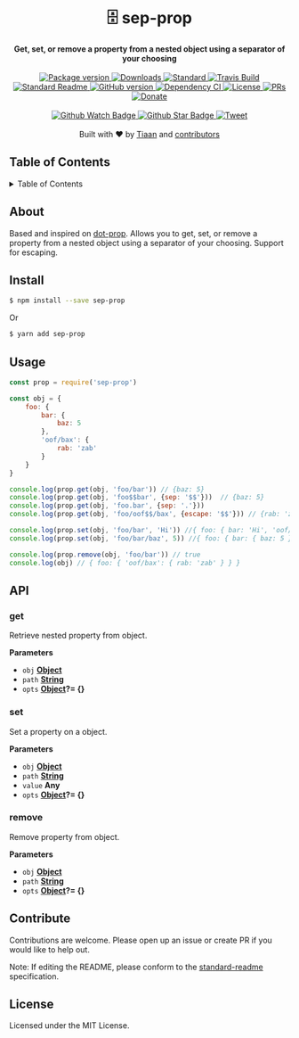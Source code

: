 <h1 align="center">🗄 sep-prop</h1>
<div align="center">
  <strong>Get, set, or remove a property from a nested object using a separator of your choosing</strong>
</div>
<br>
<div align="center">
  <a href="https://npmjs.org/package/sep-prop">
    <img src="https://img.shields.io/npm/v/sep-prop.svg?style=flat-square" alt="Package version" />
  </a>
  <a href="https://npmjs.org/package/sep-prop">
  <img src="https://img.shields.io/npm/dm/sep-prop.svg?style=flat-square" alt="Downloads" />
  </a>
  <a href="https://github.com/feross/standard">
    <img src="https://img.shields.io/badge/code%20style-standard-brightgreen.svg?style=flat-square" alt="Standard" />
  </a>
  <a href="https://travis-ci.org/tiaanduplessis/sep-prop">
    <img src="https://img.shields.io/travis/tiaanduplessis/sep-prop.svg?style=flat-square" alt="Travis Build" />
  </a>
  <a href="https://github.com/RichardLitt/standard-readme)">
    <img src="https://img.shields.io/badge/standard--readme-OK-green.svg?style=flat-square" alt="Standard Readme" />
  </a>
  <a href="https://badge.fury.io/gh/tiaanduplessis%2Fsep-prop">
    <img src="https://badge.fury.io/gh/tiaanduplessis%2Fsep-prop.svg?style=flat-square" alt="GitHub version" />
  </a>
  <a href="https://dependencyci.com/github/tiaanduplessis/sep-prop">
    <img src="https://dependencyci.com/github/tiaanduplessis/sep-prop/badge?style=flat-square" alt="Dependency CI" />
  </a>
  <a href="https://github.com/tiaanduplessis/sep-prop/blob/master/other/LICENSE">
    <img src="https://img.shields.io/npm/l/sep-prop.svg?style=flat-square" alt="License" />
  </a>
  <a href="http://makeapullrequest.com">
    <img src="https://img.shields.io/badge/PRs-welcome-brightgreen.svg?style=flat-square" alt="PRs" />
  </a>
  <a href="https://www.paypal.me/tiaanduplessis/1">
    <img src="https://img.shields.io/badge/$-support-green.svg?style=flat-square" alt="Donate" />
  </a>
</div>
<br>
<div align="center">
  <a href="https://github.com/tiaanduplessis/sep-prop/watchers">
    <img src="https://img.shields.io/github/watchers/tiaanduplessis/sep-prop.svg?style=social" alt="Github Watch Badge" />
  </a>
  <a href="https://github.com/tiaanduplessis/sep-prop/stargazers">
    <img src="https://img.shields.io/github/stars/tiaanduplessis/sep-prop.svg?style=social" alt="Github Star Badge" />
  </a>
  <a href="https://twitter.com/intent/tweet?text=Check%20out%20sep-prop!%20https://github.com/tiaanduplessis/sep-prop%20%F0%9F%91%8D">
    <img src="https://img.shields.io/twitter/url/https/github.com/tiaanduplessis/sep-prop.svg?style=social" alt="Tweet" />
  </a>
</div>
<br>
<div align="center">
  Built with ❤︎ by <a href="tiaanduplessis.co.za">Tiaan</a> and <a href="https://github.com/tiaanduplessis/sep-prop/graphs/contributors">contributors</a>
</div>

<h2>Table of Contents</h2>
<details>
  <summary>Table of Contents</summary>
	<li><a href="#about">About</a></li>
  <li><a href="#install">Install</a></li>
  <li><a href="#usage">Usage</a></li>
  <li><a href="#api">API</a></li>

  <li><a href="#contribute">Contribute</a></li>
  <li><a href="#license">License</a></li>
</details>

## About

Based and inspired on [dot-prop](https://github.com/sindresorhus/dot-prop). Allows you to get, set, or remove a property from a nested object using a separator of your choosing. Support for escaping.

## Install

```sh
$ npm install --save sep-prop
```

Or

```sh
$ yarn add sep-prop
```

## Usage

```js
const prop = require('sep-prop')

const obj = {
	foo: {
		bar: {
			baz: 5
		},
		'oof/bax': {
			rab: 'zab'
		}
	}
}

console.log(prop.get(obj, 'foo/bar')) // {baz: 5}
console.log(prop.get(obj, 'foo$$bar', {sep: '$$'}))  // {baz: 5}
console.log(prop.get(obj, 'foo.bar', {sep: '.'}))
console.log(prop.get(obj, 'foo/oof$$/bax', {escape: '$$'})) // {rab: 'zab'}

console.log(prop.set(obj, 'foo/bar', 'Hi')) //{ foo: { bar: 'Hi', 'oof/bax': { rab: 'zab' } } }
console.log(prop.set(obj, 'foo/bar/baz', 5)) //{ foo: { bar: { baz: 5 }, 'oof/bax': { rab: 'zab' } } }

console.log(prop.remove(obj, 'foo/bar')) // true
console.log(obj) // { foo: { 'oof/bax': { rab: 'zab' } } }
```

## API

### get

Retrieve nested property from object.

**Parameters**

-   `obj` **[Object](https://developer.mozilla.org/en-US/docs/Web/JavaScript/Reference/Global_Objects/Object)**
-   `path` **[String](https://developer.mozilla.org/en-US/docs/Web/JavaScript/Reference/Global_Objects/String)**
-   `opts` **[Object](https://developer.mozilla.org/en-US/docs/Web/JavaScript/Reference/Global_Objects/Object)?= {}**

### set

Set a property on a object.

**Parameters**

-   `obj` **[Object](https://developer.mozilla.org/en-US/docs/Web/JavaScript/Reference/Global_Objects/Object)**
-   `path` **[String](https://developer.mozilla.org/en-US/docs/Web/JavaScript/Reference/Global_Objects/String)**
-   `value` **Any**
-   `opts` **[Object](https://developer.mozilla.org/en-US/docs/Web/JavaScript/Reference/Global_Objects/Object)?= {}**

### remove

Remove property from object.

**Parameters**

-   `obj` **[Object](https://developer.mozilla.org/en-US/docs/Web/JavaScript/Reference/Global_Objects/Object)**
-   `path` **[String](https://developer.mozilla.org/en-US/docs/Web/JavaScript/Reference/Global_Objects/String)**
-   `opts` **[Object](https://developer.mozilla.org/en-US/docs/Web/JavaScript/Reference/Global_Objects/Object)?= {}**

## Contribute

Contributions are welcome. Please open up an issue or create PR if you would like to help out.

Note: If editing the README, please conform to the [standard-readme](https://github.com/RichardLitt/standard-readme) specification.

## License

Licensed under the MIT License.

